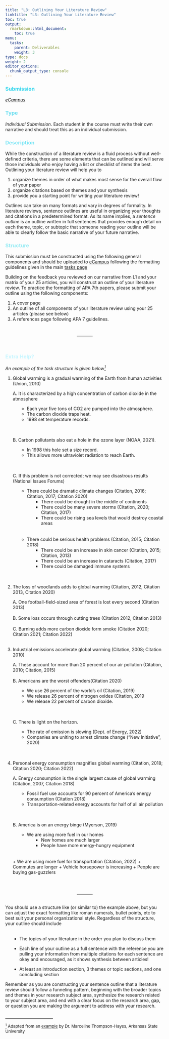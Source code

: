 ```yaml
---
title: "L3: Outlining Your Literature Review"
linktitle: "L3: Outlining Your Literature Review"
toc: true
output:
  rmarkdown::html_document:
    toc: true
menu:
  tasks:
    parent: Deliverables
    weight: 3
type: docs
weight: 2
editor_options: 
  chunk_output_type: console
---
```


<style>
ul {
    margin-left: 1.5em
}

#center {

text-align: center;

}
</style>



### <span style="color:#35d6ed">Submission</span>
<i>[eCampus](https://ecampus.wvu.edu)</i>

### <span style="color:#65ddef">Type</span>

<i>Individual Submission</i>. Each student in the course must write their own narrative and should treat this as an individual submission. 

### <span style="color:#7ae5f5">Description</span>

While the construction of a literature review is a fluid process without well-defined criteria, there are some elements that can be outlined and will serve those individuals who enjoy having a list or checklist of items the best. Outlining your literature review will help you to 

1. organize themes in order of what makes most sense for the overall flow of your paper
2. organize citations based on themes and your synthesis
3. provide you a starting point for writing your literature review!  

Outlines can take on many formats and vary in degrees of formality. In literature reviews, sentence outlines are useful in organizing your thoughts and citations in a predetermined format. As its name implies, a *sentence outline* is an outline written in full sentences that provides enough detail on each theme, topic, or subtopic that someone reading your outline will be able to clearly follow the basic narrative of your future narrative.

### <span style="color:#97ebf4">Structure</span>

This submission must be constructed using the following general components and should be uploaded to [eCampus](https://ecampus.wvu.edu/) following the formatting guidelines given in the main [tasks page](/tasks/#formatting)

Building on the feedback you reviewed on our narrative from L1 and your matrix of your 25 articles, you will construct an outline of your literature review. To practice the formatting of APA 7th papers, please submit your outline using the following components:

1. A cover page
2. An outline of all components of your literature review using your 25 articles (please see below)
3. A references page following APA 7 guidelines. 
<br>
<center>
<hr style="width:10%"> 
</center>
<br>

### <span style="color:#c9f6ff">Extra Help?</span>

<i>An example of the task structure is given below<a href="#1"><sup>1</sup></a></i>

1. Global warming is a gradual warming of the Earth from human activities (Union, 2010)
    
    A. It is characterized by a high concentration of carbon dioxide in the atmosphere 
      + Each year five tons of CO2 are pumped into the atmosphere.
      + The carbon dioxide traps heat.
      + 1998 set temperature records.
    <br>
    <br>
    
    B. Carbon pollutants also eat a hole in the ozone layer (NOAA, 2021).
      + In 1998 this hole set a size record.
      + This allows more ultraviolet radiation to reach Earth.
    <br>
    <br>
    
    C. If this problem is not corrected; we may see disastrous results (National Issues Forums)
      + There could be dramatic climate changes (Citation, 2016; Citation, 2017; Citation 2020)
        + There could be drought in the middle of continents
        + There could be many severe storms (Citation, 2020; Citation, 2017)
        + There could be rising sea levels that would destroy coastal areas
    <br>
    <br>
    
      + There could be serious health problems (Citation, 2015; Citation 2018)
        + There could be an increase in skin cancer (Citation, 2015; Citation, 2013) 
        + There could be an increase in cataracts (Citation, 2017) 
        + There could be damaged immune systems
    <br>
    <br>
    
2. The loss of woodlands adds to global warming (Citation, 2012, Citation 2013, Citation 2020)
  
    A. One football-field-sized area of forest is lost every second (Citation 2013)
    <br>
    <br>
    B. Some loss occurs through cutting trees (Citation 2012, Citation 2013)
    <br>
    <br>
    C. Burning adds more carbon dioxide form smoke (Citation 2020; Citation 2021; Citation 2022)
    <br>
    <br>
    
3. Industrial emissions accelerate global warming (Citation, 2008; Citation 2010)
  
    A. These account for more than 20 percent of our air pollution (Citation, 2010; Citation, 2015)
    <br>
    <br>
    B. Americans are the worst offenders(Citation 2020)
      + We use 26 percent of the world’s oil (Citation, 2019)
      + We release 26 percent of nitrogen oxides (Citation, 2019
      + We release 22 percent of carbon dioxide.
    <br>
    <br>
    
    C. There is light on the horizon.
      + The rate of emission is slowing (Dept. of Energy, 2022)
      + Companies are uniting to arrest climate change (“New Initiative”, 2020)
    <br>
    <br>
    
4. Personal energy consumption magnifies global warming (Citation, 2018; Citation 2020; Citation 2022)

    A. Energy consumption is the single largest cause of global warming (Citation, 2007, Citation 2018) 
      + Fossil fuel use accounts for 90 percent of America’s energy consumption (Citation 2018)
      + Transportation-related energy accounts for half of all air pollution
    <br>
    <br>
    
    B. America is on an energy binge (Myerson, 2019)
      + We are using more fuel in our homes
        + New homes are much larger
        + People have more energy-hungry equipment
    <br>
    <br>
      + We are using more fuel for transportation (Citation, 2022) 
        + Commutes are longer
        + Vehicle horsepower is increasing
        + People are buying gas-guzzlers
<br>
<br>
<center>
<hr style="width:10%"> 
</center>
<br>
You should use a structure like (or similar to) the example above, but you can adjust the exact formatting like roman numerals, bullet points, etc to best suit your personal organizational style. Regardless of the structure, your outline should include 
<br>
<br>

+ The topics of your literature in the order you plan to discuss them

+ Each line of your outline as a full sentence with the reference you are pulling your information from multiple citations for each sentence are okay and encouraged, as it shows synthesis between articles! 

+ At least an introduction section, 3 themes or topic sections, and one concluding section

Remember as you are constructing your sentence outline that a literature review should follow a funneling pattern, beginning with the broader topics and themes in your research subject area, synthesize the research related to your subject area, and end with a clear focus on the research area, gap, or question you are making the argument to address with your research. 
<br>
<br>
<hr style="width:30%;text-align:left;margin-left:0">

<font size="-1"><a id="1" href="#" onclick="history.back();"><sup>1</sup></a> Adapted from an <a href="http://clt.astate.edu/mhayes/exampleoutline.htm" target="_blank"> example</a> by Dr. Marceline Thompson-Hayes, Arkansas State University</a></font>
